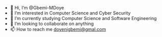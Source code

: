 - 👋 Hi, I’m @Gbemi-MDoye
- 👀 I’m interested in Computer Science and Cyber Security
- 🌱 I’m currently studying Computer Science and Software Engineering
- 💞️ I’m looking to collaborate on anything
- 📫 How to reach me doyenigbemi@gmal.com

<!---
Gbemi-MDoye/Gbemi-MDoye is a ✨ special ✨ repository because its `README.md` (this file) appears on your GitHub profile.
You can click the Preview link to take a look at your changes.
--->
